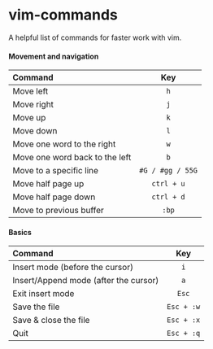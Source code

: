 # vim-commands
A helpful list of commands for faster work with vim.

#### Movement and navigation

| Command      | Key | 
| :---        |    :----:   |
| Move left    |  `h`     |
| Move right    |  `j`     |
| Move up    |  `k`     |
| Move down    |  `l`     |
| Move one word to the right    |  `w`     |
| Move one word back to the left    |  `b`     |
| Move to a specific line    |  `#G / #gg / 55G`     |
| Move half page up    |  `ctrl + u`     |
| Move half page down    |  `ctrl + d`     |
| Move to previous buffer | `:bp`|

#### Basics
| Command      | Key | 
| :---        |    :----:   |
| Insert mode (before the cursor)    |  `i`     |
| Insert/Append mode (after the cursor)    |  `a`     |
| Exit insert mode    |  `Esc`     |
| Save the file    |  `Esc + :w`     |
| Save & close the file    |  `Esc + :x`     |
| Quit    |  `Esc + :q`     |

